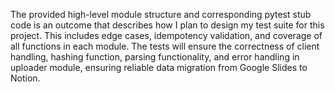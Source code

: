 The provided high-level module structure and corresponding pytest stub code is an outcome that describes how I plan to design my test suite for this project. This includes edge cases, idempotency validation, and coverage of all functions in each module. The tests will ensure the correctness of client handling, hashing function, parsing functionality, and error handling in uploader module, ensuring reliable data migration from Google Slides to Notion.